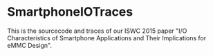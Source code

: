 # SmartphoneIOTraces

This is the sourcecode and traces of our ISWC 2015 paper "I/O Characteristics of Smartphone Applications and Their Implications for eMMC Design".
